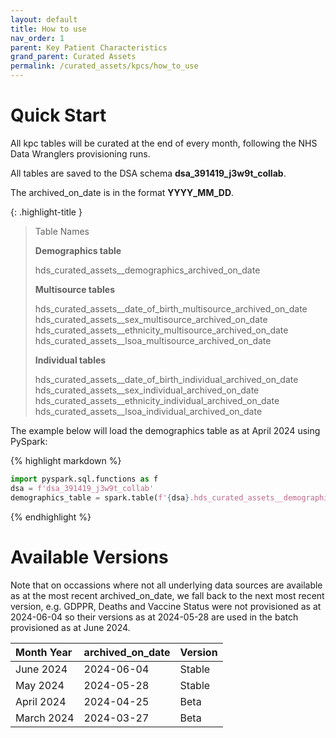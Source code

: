 ```yaml
---
layout: default
title: How to use
nav_order: 1
parent: Key Patient Characteristics
grand_parent: Curated Assets
permalink: /curated_assets/kpcs/how_to_use
---
```


# Quick Start

All kpc tables will be curated at the end of every month, following the NHS Data Wranglers provisioning runs. 

All tables are saved to the DSA schema **dsa_391419_j3w9t_collab**.

The archived_on_date is in the format **YYYY_MM_DD**.


{: .highlight-title }
> Table Names
>
> 
> **Demographics table**
> >
> hds_curated_assets__demographics_archived_on_date
>
> **Multisource tables**
> >
> hds_curated_assets__date_of_birth_multisource_archived_on_date
> hds_curated_assets__sex_multisource_archived_on_date
> hds_curated_assets__ethnicity_multisource_archived_on_date
> hds_curated_assets__lsoa_multisource_archived_on_date
>
> **Individual tables**
> >
> hds_curated_assets__date_of_birth_individual_archived_on_date
> hds_curated_assets__sex_individual_archived_on_date
> hds_curated_assets__ethnicity_individual_archived_on_date
> hds_curated_assets__lsoa_individual_archived_on_date


The example below will load the demographics table as at April 2024 using PySpark:

{% highlight markdown %}
```python
import pyspark.sql.functions as f
dsa = f'dsa_391419_j3w9t_collab'
demographics_table = spark.table(f'{dsa}.hds_curated_assets__demographics_2024_04_25')
```
{% endhighlight %}


# Available Versions

Note that on occassions where not all underlying data sources are available as at the most recent archived_on_date, we fall back to the next most recent version, e.g. GDPPR, Deaths and Vaccine Status were not provisioned as at 2024-06-04 so their versions as at 2024-05-28 are used in the batch provisioned as at June 2024.

| Month Year       | archived_on_date | Version |
| :------------ | :-------------- | :----- |
| June 2024  | 2024-06-04                   | Stable
| May 2024   | 2024-05-28                  | Stable
| April 2024 | 2024-04-25                  | Beta
| March 2024 | 2024-03-27                  | Beta
